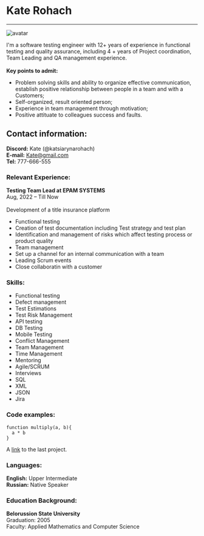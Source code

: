 # Kate Rohach


**********************************


![avatar](https://i.postimg.cc/ncYKXSFj/edited-avatar.jpg)

I'm a software testing engineer with 12+ years of experience in functional testing and quality assurance, including 4 + years of Project coordination, Team Leading and QA management experience.\
\
**Key points to admit:** 
- Problem solving skills and ability to organize effective communication, establish positive relationship between people in a team and with a Customers;
- Self-organized, result oriented person;
- Experience in team management through motivation;
- Positive attituate to colleagues success and faults.

## Contact information:
**Discord:** Kate (@katsiarynarohach)\
**E-mail:** Kate@gmail.com\
**Tel:** 777-666-555

### Relevant Experience:
**Testing Team Lead at EPAM SYSTEMS**\
Aug, 2022 – Till Now\
\
Development of a title insurance platform
* Functional testing
* Creation of test documentation including Test strategy and test plan
* Identification and management of risks which affect testing process or product quality
* Team management
* Set up a channel for an internal communication with a team
* Leading Scrum events
* Close collaboratin with a customer

### Skills:
+ Functional testing
+ Defect management
+ Test Estimations
+ Test Risk Management
+ API testing
+ DB Testing
+ Mobile Testing
+ Conflict Management
+ Team Management
+ Time Management
+ Mentoring
+ Agile/SCRUM
+ Interviews
+ SQL
+ XML
+ JSON
+ Jira


### Code examples:
```
function multiply(a, b){
  a * b
}
```
A [link](https://github.com/katsiarynarohach/rsschool-cv.git) to the last project.


### Languages:
__English:__ Upper Intermediate\
__Russian:__ Native Speaker

### Education Background:
__Belorussion State University__ \
Graduation: 2005\
Faculty: Applied Mathematics and Computer Science
